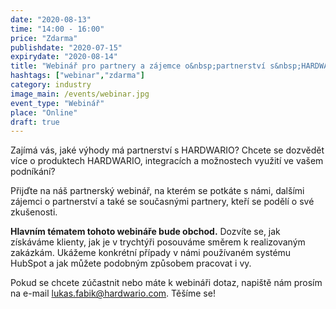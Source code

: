 ```yaml
---
date: "2020-08-13"
time: "14:00 - 16:00"
price: "Zdarma"
publishdate: "2020-07-15"
expirydate: "2020-08-14"
title: "Webinář pro partnery a zájemce o&nbsp;partnerství s&nbsp;HARDWARIO "
hashtags: ["webinar","zdarma"]
category: industry
image_main: /events/webinar.jpg
event_type: "Webinář"
place: "Online"
draft: true
---
```


Zajímá vás, jaké výhody má partnerství s HARDWARIO? Chcete se dozvědět více o produktech HARDWARIO, integracích a možnostech využití ve vašem podníkání?

Přijďte na náš partnerský webinář, na kterém se potkáte s námi, dalšími zájemci o partnerství a také se současnými partnery, kteří se podělí o své zkušenosti.

**Hlavním tématem tohoto webináře bude obchod.** Dozvíte se, jak získáváme klienty, jak je v trychtýři posouváme směrem k realizovaným zakázkám. Ukážeme konkrétní případy v námi používaném systému HubSpot a jak můžete podobným způsobem pracovat i vy.

Pokud se chcete zúčastnit nebo máte k webináři dotaz, napiště nám prosím na e-mail [lukas.fabik@hardwario.com](mailto:lukas.fabik@hardwario.com). Těšíme se!

